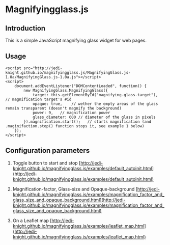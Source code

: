 # Magnifyingglass.js

## Introduction
This is a simple JavaScript magnifying glass widget for web pages.

## Usage
```
<script src="http://jedi-knight.github.io/magnifyingglass.js/MagnifyingGlass.js-1.0a/MagnifyingGlass.js-1.0a.js"></script>
<script>
    document.addEventListener("DOMContentLoaded", function() {
        new MagnifyingGlass.MagnifyingGlass({
            target: this.getElementById("magnifying-glass-target"),  // magnification target's #id
            opaque: true,    // wether the empty areas of the glass remain transparent (doesn't magnify the background)
            power: 9,	// magnification power
            glass_diameter: 600	// diameter of the glass in pixels
        }).magnification.start();	// starts magnification (and .maginifaction.stop() function stops it, see example 1 below)
    });
</script>
```

## Configuration parameters
1. Toggle button to start and stop
[http://jedi-knight.github.io/magnifyingglass.js/examples/default_autoinit.html](http://jedi-knight.github.io/magnifyingglass.js/examples/default_autoinit.html)

2. Magnification-factor, Glass-size and Opaque-background
[http://jedi-knight.github.io/magnifyingglass.js/examples/magnification_factor_and_glass_size_and_opaque_background.html](http://jedi-knight.github.io/magnifyingglass.js/examples/magnification_factor_and_glass_size_and_opaque_background.html)

3. On a Leaflet map
[http://jedi-knight.github.io/magnifyingglass.js/examples/leaflet_map.html](http://jedi-knight.github.io/magnifyingglass.js/examples/leaflet_map.html)
